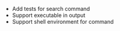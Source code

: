 * Add tests for search command
* Support executable in output
* Support shell environment for command
